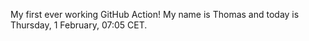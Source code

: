 My first ever working GitHub Action!
My name is Thomas and today is Thursday, 1 February, 07:05 CET. 
